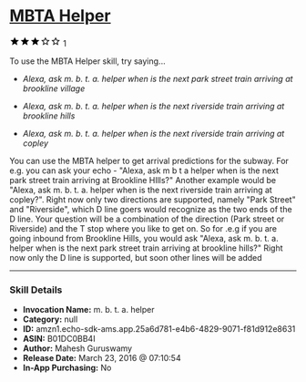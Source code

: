 # [MBTA Helper](http://alexa.amazon.com/#skills/amzn1.echo-sdk-ams.app.25a6d781-e4b6-4829-9071-f81d912e8631)
![3 stars](../../images/ic_star_black_18dp_1x.png)![3 stars](../../images/ic_star_black_18dp_1x.png)![3 stars](../../images/ic_star_black_18dp_1x.png)![3 stars](../../images/ic_star_border_black_18dp_1x.png)![3 stars](../../images/ic_star_border_black_18dp_1x.png) 1

To use the MBTA Helper skill, try saying...

* *Alexa, ask m. b. t. a. helper when is the next park street train arriving at brookline village*

* *Alexa, ask m. b. t. a. helper when is the next riverside train arriving at brookline hills*

* *Alexa, ask m. b. t. a. helper when is the next riverside train arriving at copley*

You can use the MBTA helper to get arrival predictions for the subway. For e.g. you can ask your echo - "Alexa, ask m b t a  helper when is the next park street train arriving at Brookline HIlls?" Another example would be "Alexa, ask m. b. t. a.  helper when is the next riverside train arriving at copley?". Right now only two directions are supported, namely "Park Street" and "Riverside", which D line goers would recognize as the two ends of the D line. Your question will be a combination of the direction (Park street or Riverside) and the T stop where you like to get on. So for .e.g if you are going inbound from Brookline Hills, you would ask "Alexa, ask m. b. t. a. helper when is the next park street train arriving at brookline hills?"
Right now only the D line is supported, but soon other lines will be added

***

### Skill Details

* **Invocation Name:** m. b. t. a. helper
* **Category:** null
* **ID:** amzn1.echo-sdk-ams.app.25a6d781-e4b6-4829-9071-f81d912e8631
* **ASIN:** B01DC0BB4I
* **Author:** Mahesh Guruswamy
* **Release Date:** March 23, 2016 @ 07:10:54
* **In-App Purchasing:** No
